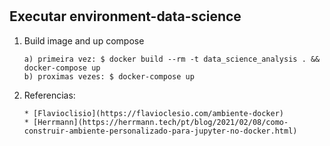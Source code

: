 # 
## Executar environment-data-science

1. Build image and up compose 
    ```
    a) primeira vez: $ docker build --rm -t data_science_analysis . && docker-compose up
    b) proximas vezes: $ docker-compose up
    ```

2. Referencias:

   ```
   * [Flavioclisio](https://flavioclesio.com/ambiente-docker)
   * [Herrmann](https://herrmann.tech/pt/blog/2021/02/08/como-construir-ambiente-personalizado-para-jupyter-no-docker.html)
   ```


 
